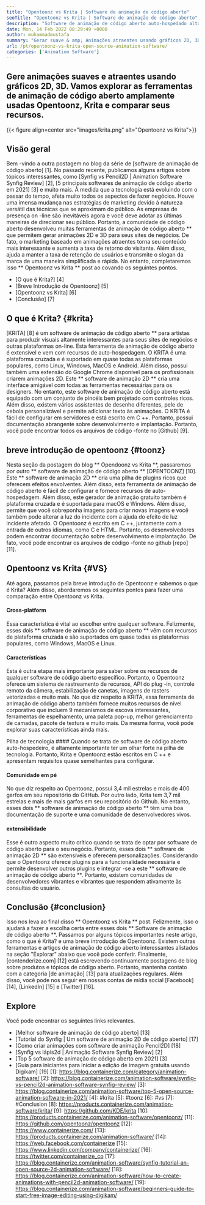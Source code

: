```yaml
---
title: "Opentoonz vs Krita | Software de animação de código aberto" 
seoTitle: "Opentoonz vs Krita | Software de animação de código aberto" 
description: "Software de animação de código aberto auto-hospedado altamente avançado para gerar animações ricas 2D e 3D. Esta postagem no blog é sobre a comparação de Opentoonz vs Krita." 
date: Mon, 14 Feb 2022 08:29:49 +0000
author: muhammadmustafa
summary: "Gerar suave & amp; Animações atraentes usando gráficos 2D, 3D. Vamos explorar as ferramentas de animação de código aberto amplamente usadas Opentoonz, Krita e comparar seus recursos." 
url: /pt/opentoonz-vs-krita-open-source-animation-software/
categories: ['Animation Software']
---
```


## Gere animações suaves e atraentes usando gráficos 2D, 3D. Vamos explorar as ferramentas de animação de código aberto amplamente usadas Opentoonz, Krita e comparar seus recursos.

{{< figure align=center src="images/krita.png" alt="Opentoonz vs Krita">}}


## Visão geral
Bem -vindo a outra postagem no blog da série de [software de animação de código aberto] [1]. No passado recente, publicamos alguns artigos sobre tópicos interessantes, como [Synfig vs Pencil2D | Animation Software Synfig Review] [2], [5 principais softwares de animação de código aberto em 2021] [3] e muito mais. À medida que a tecnologia está evoluindo com o passar do tempo, afeta muito todos os aspectos de fazer negócios. Houve uma imensa mudança nas estratégias de marketing devido à natureza versátil das técnicas que se aproximam do público. As empresas de presença on -line são inevitáveis ​​agora e você deve adotar as últimas maneiras de direcionar seu público.
Portanto, a comunidade de código aberto desenvolveu muitas ferramentas de animação de código aberto ** que permitem gerar animações 2D e 3D para seus sites de negócios. De fato, o marketing baseado em animações atraentes torna seu conteúdo mais interessante e aumenta a taxa de retorno do visitante. Além disso, ajuda a manter a taxa de retenção de usuários e transmite o slogan da marca de uma maneira simplificada e rápida. No entanto, completaremos isso ** Opentoonz vs Krita ** post ao covando os seguintes pontos.
  * [O que é Krita?] [4]
  * [Breve Introdução de Opentoonz] [5]
  * [Opentoonz vs Krita] [6]
  * [Conclusão] [7]

## O que é Krita? {#krita}
[KRITA] [8] é um software de animação de código aberto ** para artistas para produzir visuais altamente interessantes para seus sites de negócios e outras plataformas on-line. Esta ferramenta de animação de código aberto é extensível e vem com recursos de auto-hospedagem. O KRITA é uma plataforma cruzada e é suportado em quase todas as plataformas populares, como Linux, Windows, MacOS e Android. Além disso, possui também uma extensão do Google Chrome disponível para os profissionais criarem animações 2D. Este ** software de animação 2D ** cria uma interface amigável com todas as ferramentas necessárias para os designers.
No entanto, este software de animação de código aberto está equipado com um conjunto de pincéis bem projetado com controles ricos. Além disso, existem vários assistentes de desenho diferentes, pele de cebola personalizável e permite adicionar texto às animações. O KRITA é fácil de configurar em servidores e está escrito em C ++. Portanto, possui documentação abrangente sobre desenvolvimento e implantação. Portanto, você pode encontrar todos os arquivos de código -fonte no [Github] [9].

## breve introdução de opentoonz {#toonz}
Nesta seção da postagem do blog ** Opendoonz vs Krita **, passaremos por outro ** software de animação de código aberto ** [OPENTOONZ] [10]. Este ** software de animação 2D ** cria uma pilha de plugins ricos que oferecem efeitos envolventes. Além disso, esta ferramenta de animação de código aberto é fácil de configurar e fornece recursos de auto-hospedagem. Além disso, este gerador de animação gratuito também é plataforma cruzada e é suportada para macOS e Windows. Além disso, permite que você sobreponha imagens para criar novas imagens e você também pode alterar a luz do incidente com a ajuda do efeito de luz incidente afetado.
O Opentoonz é escrito em C ++, juntamente com a entrada de outros idiomas, como C e HTML. Portanto, os desenvolvedores podem encontrar documentação sobre desenvolvimento e implantação. De fato, você pode encontrar os arquivos de código -fonte no github [repo] [11].

## Opentoonz vs Krita {#VS}
Até agora, passamos pela breve introdução de Opentoonz e sabemos o que é Krita? Além disso, abordaremos os seguintes pontos para fazer uma comparação entre Opentoonz vs Krita.

#### Cross-platform
Essa característica é vital ao escolher entre qualquer software. Felizmente, esses dois ** software de animação de código aberto ** vêm com recursos de plataforma cruzada e são suportados em quase todas as plataformas populares, como Windows, MacOS e Linux.

#### Características
Esta é outra etapa mais importante para saber sobre os recursos de qualquer software de código aberto específico. Portanto, o Opentoonz oferece um sistema de rastreamento de recursos, API do plug -in, controle remoto da câmera, estabilização de canetas, imagens de rasters vetorizadas e muito mais. No que diz respeito à KRITA, essa ferramenta de animação de código aberto também fornece muitos recursos de nível corporativo que incluem 9 mecanismos de escova interessantes, ferramentas de espelhamento, uma paleta pop-up, melhor gerenciamento de camadas, pacote de textura e muito mais. Da mesma forma, você pode explorar suas características ainda mais.

Pilha de tecnologia ####
Quando se trata de software de código aberto auto-hospedeiro, é altamente importante ter um olhar forte na pilha de tecnologia. Portanto, Krita e Opentoonz estão escritos em C ++ e apresentam requisitos quase semelhantes para configurar.

#### Comunidade em pé
No que diz respeito ao Opentoonz, possui 3,4 mil estrelas e mais de 400 garfos em seu repositório do GitHub. Por outro lado, Krita tem 3,7 mil estrelas e mais de mais garfos em seu repositório do Github. No entanto, esses dois ** software de animação de código aberto ** têm uma boa documentação de suporte e uma comunidade de desenvolvedores vivos.

#### extensibilidade
Esse é outro aspecto muito crítico quando se trata de optar por software de código aberto para o seu negócio. Portanto, esses dois ** software de animação 2D ** são extensíveis e oferecem personalizações. Considerando que o Opentoonz oferece plugins para a funcionalidade necessária e permite desenvolver outros plugins e integrar -se a este ** software de animação de código aberto **. Portanto, existem comunidades de desenvolvedores vibrantes e vibrantes que respondem ativamente às consultas do usuário.

## Conclusão {#conclusion}
Isso nos leva ao final disso ** Opentoonz vs Krita ** post. Felizmente, isso o ajudará a fazer a escolha certa entre esses dois ** Software de animação de código aberto **. Passamos por alguns tópicos importantes neste artigo, como o que é Krita? e uma breve introdução de Opentoonz. Existem outras ferramentas e artigos de animação de código aberto interessantes alistados na seção "Explorar" abaixo que você pode conferir.
Finalmente, [contenderize.com] [12] está escrevendo continuamente postagens de blog sobre produtos e tópicos de código aberto. Portanto, mantenha contato com a categoria [de animação] [13] para atualizações regulares. Além disso, você pode nos seguir em nossas contas de mídia social [Facebook] [14], [LinkedIn] [15] e [Twitter] [16].

## Explore
Você pode encontrar os seguintes links relevantes.
  * [Melhor software de animação de código aberto] [13]
  * [Tutorial do Synfig | Um software de animação 2D de código aberto] [17]
  * [Como criar animações com software de animação Pencil2D] [18]
  * [Synfig vs lápis2d | Animação Software Synfig Review] [2]
  * [Top 5 software de animação de código aberto em 2021] [3]
  * [Guia para iniciantes para iniciar a edição de imagem gratuita usando Digikam] [19]
[1]: https://blog.containerize.com/category/animation-software/
[2]: https://blog.containerize.com/animation-software/synfig-vs-pencil2d-animation-software-synfig-review/
[3]: https://blog.containerize.com/animation-software/top-5-open-source-animation-software-in-2021/
[4]: #krita
[5]: #toonz
[6]: #vs
[7]: #Conclusion
[8]: https://products.containerize.com/animation-software/krita/
[9]: https://github.com/KDE/krita
[10]: https://products.containerize.com/animation-software/opentoonz/
[11]: https://github.com/opentoonz/opentoonz
[12]: https://www.containerize.com/
[13]: https://products.containerize.com/animation-software/
[14]: https://web.facebook.com/containerize
[15]: https://www.linkedin.com/company/containerize/
[16]: https://twitter.com/containerize_co
[17]: https://blog.containerize.com/animation-software/synfig-tutorial-an-open-source-2d-animation-software/
[18]: https://blog.containerize.com/animation-software/how-to-create-animations-with-pencil2d-animation-software/
[19]: https://blog.containerize.com/animation-software/beginners-guide-to-start-free-image-editing-using-digikam/
